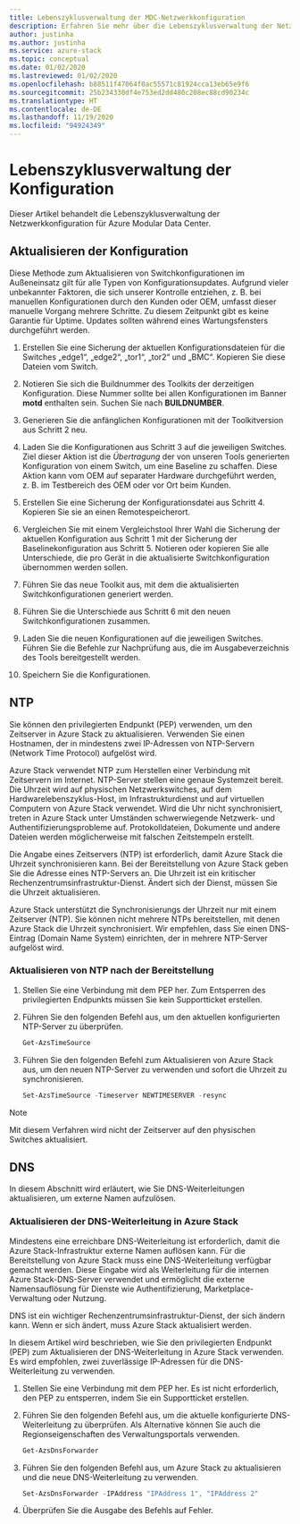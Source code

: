 ```yaml
---
title: Lebenszyklusverwaltung der MDC-Netzwerkkonfiguration
description: Erfahren Sie mehr über die Lebenszyklusverwaltung der Netzwerkkonfiguration für Azure Modular Data Center.
author: justinha
ms.author: justinha
ms.service: azure-stack
ms.topic: conceptual
ms.date: 01/02/2020
ms.lastreviewed: 01/02/2020
ms.openlocfilehash: b88511f47064f0ac55571c81924cca13eb65e9f6
ms.sourcegitcommit: 25b234330df4e753ed2dd480c208ec88cd90234c
ms.translationtype: HT
ms.contentlocale: de-DE
ms.lasthandoff: 11/19/2020
ms.locfileid: "94924349"
---
```

# <a name="configuration-lifecycle-management"></a>Lebenszyklusverwaltung der Konfiguration

Dieser Artikel behandelt die Lebenszyklusverwaltung der Netzwerkkonfiguration für Azure Modular Data Center.

## <a name="update-configuration"></a>Aktualisieren der Konfiguration

Diese Methode zum Aktualisieren von Switchkonfigurationen im Außeneinsatz gilt für alle Typen von Konfigurationsupdates. Aufgrund vieler unbekannter Faktoren, die sich unserer Kontrolle entziehen, z. B. bei manuellen Konfigurationen durch den Kunden oder OEM, umfasst dieser manuelle Vorgang mehrere Schritte. Zu diesem Zeitpunkt gibt es keine Garantie für Uptime. Updates sollten während eines Wartungsfensters durchgeführt werden.

1. Erstellen Sie eine Sicherung der aktuellen Konfigurationsdateien für die Switches „edge1“, „edge2“, „tor1“, „tor2“ und „BMC“. Kopieren Sie diese Dateien vom Switch.

1. Notieren Sie sich die Buildnummer des Toolkits der derzeitigen Konfiguration. Diese Nummer sollte bei allen Konfigurationen im Banner **motd** enthalten sein. Suchen Sie nach **BUILDNUMBER**.

1. Generieren Sie die anfänglichen Konfigurationen mit der Toolkitversion aus Schritt 2 neu.

1. Laden Sie die Konfigurationen aus Schritt 3 auf die jeweiligen Switches. Ziel dieser Aktion ist die *Übertragung* der von unseren Tools generierten Konfiguration von einem Switch, um eine Baseline zu schaffen. Diese Aktion kann vom OEM auf separater Hardware durchgeführt werden, z. B. im Testbereich des OEM oder vor Ort beim Kunden.

1. Erstellen Sie eine Sicherung der Konfigurationsdatei aus Schritt 4. Kopieren Sie sie an einen Remotespeicherort.

1. Vergleichen Sie mit einem Vergleichstool Ihrer Wahl die Sicherung der aktuellen Konfiguration aus Schritt 1 mit der Sicherung der Baselinekonfiguration aus Schritt 5. Notieren oder kopieren Sie alle Unterschiede, die pro Gerät in die aktualisierte Switchkonfiguration übernommen werden sollen.

1. Führen Sie das neue Toolkit aus, mit dem die aktualisierten Switchkonfigurationen generiert werden.

1. Führen Sie die Unterschiede aus Schritt 6 mit den neuen Switchkonfigurationen zusammen.

1. Laden Sie die neuen Konfigurationen auf die jeweiligen Switches. Führen Sie die Befehle zur Nachprüfung aus, die im Ausgabeverzeichnis des Tools bereitgestellt werden.

1. Speichern Sie die Konfigurationen.

## <a name="ntp"></a>NTP

Sie können den privilegierten Endpunkt (PEP) verwenden, um den Zeitserver in Azure Stack zu aktualisieren. Verwenden Sie einen Hostnamen, der in mindestens zwei IP-Adressen von NTP-Servern (Network Time Protocol) aufgelöst wird.

Azure Stack verwendet NTP zum Herstellen einer Verbindung mit Zeitservern im Internet. NTP-Server stellen eine genaue Systemzeit bereit. Die Uhrzeit wird auf physischen Netzwerkswitches, auf dem Hardwarelebenszyklus-Host, im Infrastrukturdienst und auf virtuellen Computern von Azure Stack verwendet. Wird die Uhr nicht synchronisiert, treten in Azure Stack unter Umständen schwerwiegende Netzwerk- und Authentifizierungsprobleme auf. Protokolldateien, Dokumente und andere Dateien werden möglicherweise mit falschen Zeitstempeln erstellt.

Die Angabe eines Zeitservers (NTP) ist erforderlich, damit Azure Stack die Uhrzeit synchronisieren kann. Bei der Bereitstellung von Azure Stack geben Sie die Adresse eines NTP-Servers an. Die Uhrzeit ist ein kritischer Rechenzentrumsinfrastruktur-Dienst. Ändert sich der Dienst, müssen Sie die Uhrzeit aktualisieren.

Azure Stack unterstützt die Synchronisierungs der Uhrzeit nur mit einem Zeitserver (NTP). Sie können nicht mehrere NTPs bereitstellen, mit denen Azure Stack die Uhrzeit synchronisiert. Wir empfehlen, dass Sie einen DNS-Eintrag (Domain Name System) einrichten, der in mehrere NTP-Server aufgelöst wird.

### <a name="update-ntp-post-deployment"></a>Aktualisieren von NTP nach der Bereitstellung

1. Stellen Sie eine Verbindung mit dem PEP her. Zum Entsperren des privilegierten Endpunkts müssen Sie kein Supportticket erstellen.

1. Führen Sie den folgenden Befehl aus, um den aktuellen konfigurierten NTP-Server zu überprüfen.

    ```powershell
    Get-AzsTimeSource
    ```

1. Führen Sie den folgenden Befehl zum Aktualisieren von Azure Stack aus, um den neuen NTP-Server zu verwenden und sofort die Uhrzeit zu synchronisieren.

    ```powershell
    Set-AzsTimeSource -Timeserver NEWTIMESERVER -resync
    ```

>[!NOTE]
>Mit diesem Verfahren wird nicht der Zeitserver auf den physischen Switches aktualisiert.

## <a name="dns"></a>DNS

In diesem Abschnitt wird erläutert, wie Sie DNS-Weiterleitungen aktualisieren, um externe Namen aufzulösen.

### <a name="update-the-dns-forwarder-in-azure-stack"></a>Aktualisieren der DNS-Weiterleitung in Azure Stack

Mindestens eine erreichbare DNS-Weiterleitung ist erforderlich, damit die Azure Stack-Infrastruktur externe Namen auflösen kann. Für die Bereitstellung von Azure Stack muss eine DNS-Weiterleitung verfügbar gemacht werden. Diese Eingabe wird als Weiterleitung für die internen Azure Stack-DNS-Server verwendet und ermöglicht die externe Namensauflösung für Dienste wie Authentifizierung, Marketplace-Verwaltung oder Nutzung.

DNS ist ein wichtiger Rechenzentrumsinfrastruktur-Dienst, der sich ändern kann. Wenn er sich ändert, muss Azure Stack aktualisiert werden.

In diesem Artikel wird beschrieben, wie Sie den privilegierten Endpunkt (PEP) zum Aktualisieren der DNS-Weiterleitung in Azure Stack verwenden. Es wird empfohlen, zwei zuverlässige IP-Adressen für die DNS-Weiterleitung zu verwenden.

1. Stellen Sie eine Verbindung mit dem PEP her. Es ist nicht erforderlich, den PEP zu entsperren, indem Sie ein Supportticket erstellen.

1. Führen Sie den folgenden Befehl aus, um die aktuelle konfigurierte DNS-Weiterleitung zu überprüfen. Als Alternative können Sie auch die Regionseigenschaften des Verwaltungsportals verwenden.

    ```powershell
    Get-AzsDnsForwarder 
    ```

1. Führen Sie den folgenden Befehl aus, um Azure Stack zu aktualisieren und die neue DNS-Weiterleitung zu verwenden.

    ```powershell
    Set-AzsDnsForwarder -IPAddress "IPAddress 1", "IPAddress 2"
    ```

1. Überprüfen Sie die Ausgabe des Befehls auf Fehler.
